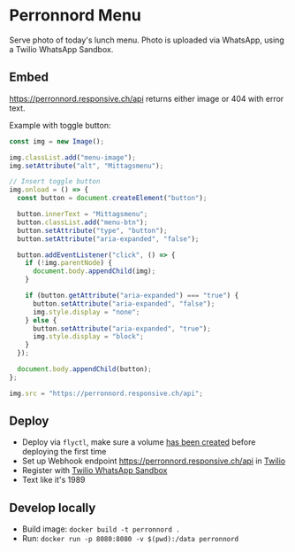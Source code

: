 # Perronnord Menu

Serve photo of today's lunch menu. Photo is uploaded via WhatsApp, using a Twilio WhatsApp Sandbox.

## Embed

https://perronnord.responsive.ch/api returns either image or 404 with error text.

Example with toggle button:

```js
const img = new Image();

img.classList.add("menu-image");
img.setAttribute("alt", "Mittagsmenu");

// Insert toggle button
img.onload = () => {
  const button = document.createElement("button");

  button.innerText = "Mittagsmenu";
  button.classList.add("menu-btn");
  button.setAttribute("type", "button");
  button.setAttribute("aria-expanded", "false");

  button.addEventListener("click", () => {
    if (!img.parentNode) {
      document.body.appendChild(img);
    }

    if (button.getAttribute("aria-expanded") === "true") {
      button.setAttribute("aria-expanded", "false");
      img.style.display = "none";
    } else {
      button.setAttribute("aria-expanded", "true");
      img.style.display = "block";
    }
  });

  document.body.appendChild(button);
};

img.src = "https://perronnord.responsive.ch/api";
```

## Deploy

- Deploy via `flyctl`, make sure a volume [has been created](https://fly.io/docs/flyctl/volumes-create/) before deploying the first time
- Set up Webhook endpoint https://perronnord.responsive.ch/api in [Twilio](https://www.twilio.com/docs/usage/webhooks)
- Register with [Twilio WhatsApp Sandbox](https://www.twilio.com/docs/sms/whatsapp/api#twilio-sandbox-for-whatsapp)
- Text like it's 1989

## Develop locally

- Build image: `docker build -t perronnord .`
- Run: `docker run -p 8080:8080 -v $(pwd):/data perronnord`
